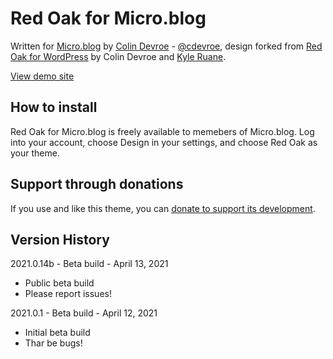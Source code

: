 # Red Oak for Micro.blog

Written for [Micro.blog](https://micro.blog) by [Colin Devroe](http://cdevroe.com/) - [@cdevroe](https://micro.blog/cdevroe), design forked from [Red Oak for WordPress](http://cdevroe.com/projects/redoak) by Colin Devroe and [Kyle Ruane](http://kyleruane.com/).

[View demo site](http://redoak.micro.blog)

## How to install

Red Oak for Micro.blog is freely available to memebers of Micro.blog. Log into your account, choose Design in your settings, and choose Red Oak as your theme.

## Support through donations

If you use and like this theme, you can [donate to support its development](http://cdevroe.com/donate).

## Version History

2021.0.14b - Beta build - April 13, 2021

- Public beta build
- Please report issues!

2021.0.1 - Beta build - April 12, 2021

- Initial beta build
- Thar be bugs!
